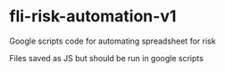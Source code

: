 # fli-risk-automation-v1

Google scripts code for automating spreadsheet for risk

Files saved as JS but should be run in google scripts
